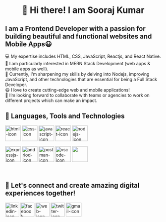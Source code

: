 <h1 style=" text-align: center;">👋 Hi there! I am Sooraj Kumar</h1>
<h2> I am a Frontend Developer with a passion for building beautiful and functional websites and Mobile Apps😃</h2>

💻 My expertise includes HTML, CSS, JavaScript, Reactjs, and React Native. <br>
📱 I am particularly interested in MERN Stack Development (web apps & mobile apps as well). <br>
💪 Currently, I'm sharpening my skills by delving into Nodejs, improving JavaScript, and other technologies that are essential for being a Full Stack Developer. <br>
😃 I love to create cutting-edge web and mobile applications! <br>
💞️ I’m looking forward to collaborate with teams or agencies to work on different projects which can make an impact.<br>


<h2>📖 Languages, Tools and Technologies</h2>
<div style="display: inline-blocks">
<img src="https://cdn-icons-png.flaticon.com/512/919/919827.png" alt="html-icon" style="width:50px; height:50px"/> <img src="https://cdn-icons-png.flaticon.com/512/919/919826.png" alt="css-icon" style="width:50px; height:50px"/> <img src="https://cdn-icons-png.flaticon.com/512/5968/5968292.png" alt="javascript-icon" style="width:50px; height:50px"/> <img src="https://ionicframework.com/docs/icons/logo-react-icon.png" alt="react-icon" style="width:50px; height:50px"/> <img src="https://icon-library.com/images/node-js-icon/node-js-icon-8.jpg" alt="nodejs-icon" style="width:50px; height:50px"/>
  
  
<img src="https://jsurt.github.io/jacks-portfolio/images/color-express-icon%20(1).png" alt="expressjs-icon" style="width:50px; height:50px"/> <img src="https://cdn-icons-png.flaticon.com/512/174/174836.png" alt="andriod-icon" style="width:50px; height:50px"/> <img src="https://static-00.iconduck.com/assets.00/postman-icon-497x512-beb7sy75.png" alt="postman-icon" style="width:50px; height:50px"/> <img src="https://cdn.worldvectorlogo.com/logos/visual-studio-code-1.svg" alt="vscode-icon" style="width:50px; height:50px"/> <img src="https://upload.wikimedia.org/wikipedia/commons/thumb/4/4c/Adobe_Creative_Cloud_rainbow_icon.svg/2101px-Adobe_Creative_Cloud_rainbow_icon.svg.png" style="width:50px; height:50px"/>
</div>
<br>
<h2>🚀 Let's connect and create amazing digital experiences together!</h2>
<a href="https://linkedin.com/in/meetsoorajkumar" ><img src="https://cdn-icons-png.flaticon.com/512/174/174857.png" alt="linkedin-icon" style="width:45px; height:45px"/></a> <a href="https://facebook.com/sooraj-kumar-gogia"><img src="https://seeklogo.com//images/F/facebook-logo-966BBFBC34-seeklogo.com.png" alt="facebook-icon" style="width:45px; height:45px"/></a> <a href="https://sooraj-kumar-gogia.github.io/portfolio/"><img src="https://icons-for-free.com/download-icon-high+quality+social+social+media+square+website+www+icon-1320192619856305568_512.png" alt="web-icon" style="width:45px; height:45px"/></a> <a href="https://twitter.com/sooraj_gogia"><img src="https://cdn-icons-png.flaticon.com/512/3938/3938028.png" alt="twitter-icon" style="width:45px; height:45px" /></a> <a href="mailto: surajgogia074@gmail.com"><img src="https://upload.wikimedia.org/wikipedia/commons/thumb/7/7e/Gmail_icon_%282020%29.svg/1024px-Gmail_icon_%282020%29.svg.png" alt="gmail-icon" style="width:50px; height:45px"/></a>

























<!---
Sooraj-Kumar-Gogia/Sooraj-Kumar-Gogia is a ✨ special ✨ repository because its `README.md` (this file) appears on your GitHub profile.
You can click the Preview link to take a look at your changes.
--->
